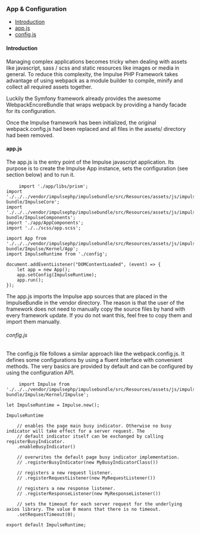 <h3 class="doc-title">App & Configuration</h3>

- [Introduction](#introduction)
- [app.js](#app-js)
- [config.js](#config-js)

<h4><a id="introduction">Introduction</a></h4>

Managing complex applications becomes tricky when dealing with assets like javascript, sass / scss and static resources like images or media in general. To reduce this complexity, the Impulse PHP Framework takes advantage of using webpack as a module builder to compile, minify and collect all required assets together. 

Luckily the Symfony framework already provides the awesome WebpackEncoreBundle that wraps webpack by providing a handy facade for its configuration.

Once the Impulse framework has been initialized, the original webpack.config.js had been replaced and all files in the assets/ directory had been removed.

<h4><a id="app-js">app.js</a></h4>

The app.js is the entry point of the Impulse javascript application. Its purpose is to create the Impulse App instance, sets the configuration (see section below) and to run it. 

<pre class="imp-code code-white line-numbers language-js">
	<code class="language-js">import './app/libs/prism';
import './../../vendor/impulsephp/impulsebundle/src/Resources/assets/js/impulse-bundle/ImpulseCore';
import './../../vendor/impulsephp/impulsebundle/src/Resources/assets/js/impulse-bundle/ImpulseComponents';
import './app/AppComponents';
import './../scss/app.scss';

import App from './../../vendor/impulsephp/impulsebundle/src/Resources/assets/js/impulse-bundle/Impulse/Kernel/App';
import ImpulseRuntime from './config';

document.addEventListener("DOMContentLoaded", (event) => {
    let app = new App();
    app.setConfig(ImpulseRuntime);
    app.run();
});</code>
</pre>

The app.js imports the Impulse app sources that are placed in the ImpulseBundle in the vendor directory. The reason is that the user of the framework does not need to manually copy the source files by hand with every framework update. If you do not want this, feel free to copy them and import them manually.

<h6><a id="config-js">config.js</a></h6>

The config.js file follows a similar approach like the webpack.config.js. It defines some configurations by using a fluent interface with convenient methods. The very basics are provided by default and can be configured by using the configuration API.

<pre class="imp-code code-white line-numbers language-js">
	<code class="language-js">import Impulse from './../../vendor/impulsephp/impulsebundle/src/Resources/assets/js/impulse-bundle/Impulse/Kernel/Impulse';

let ImpulseRuntime = Impulse.new();

ImpulseRuntime

    // enables the page main busy indicator. Otherwise no busy indicator will take effect for a server request. The
    // default indicator itself can be exchanged by calling registerBusyIndicator.
    .enableBusyIndicator()

    // overwrites the default page busy indicator implementation.
    // .registerBusyIndicator(new MyBusyIndicatorClass())

    // registers a new request listener.
    // .registerRequestListener(new MyRequestListener())

    // registers a new response listener.
    // .registerResponseListener(new MyResponseListener())

    // sets the timeout for each server request for the underlying axios library. The value 0 means that there is no timeout.
    .setRequestTimeout(0);

export default ImpulseRuntime;</code>
</pre>
